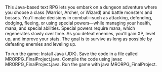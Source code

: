 This Java-based text RPG lets you embark on a dungeon adventure where you choose a class (Warrior, Archer, or Wizard) and battle monsters and bosses.
You'll make decisions in combat—such as attacking, defending, dodging, fleeing, or using special powers—while managing your health, mana, and special abilities.
Special powers require mana, which regenerates slowly over time. As you defeat enemies, you'll gain XP, level up, and improve your stats.
The goal is to survive as long as possible by defeating enemies and leveling up.

To run the game:
Install Java (JDK).
Save the code in a file called MRORPG_FinalProject.java.
Compile the code using javac MRORPG_FinalProject.java.
Run the game with java MRORPG_FinalProject.
